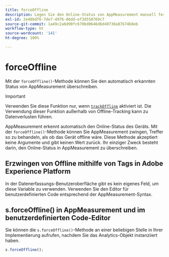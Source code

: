 ```yaml
---
title: forceOffline
description: Legen Sie den Online-Status von AppMeasurement manuell fest.
exl-id: 2e48bdf6-7de7-4976-86dd-ef3d558769c7
source-git-commit: 1a49c2a6d90fc670bd0646d6d40738a87b74b8eb
workflow-type: ht
source-wordcount: '141'
ht-degree: 100%

---
```


# forceOffline

Mit der `forceOffline()`-Methode können Sie den automatisch erkannten Status von AppMeasurement überschreiben.

>[!IMPORTANT]
>
>Verwenden Sie diese Funktion nur, wenn [`trackOffline`](../config-vars/trackoffline.md) aktiviert ist. Die Verwendung dieser Funktion außerhalb von Offline-Tracking kann zu Datenverlusten führen.

AppMeasurement erkennt automatisch den Online-Status des Geräts. Mit der `forceOffline()`-Methode können Sie AppMeasurement zwingen, Treffer so zu behandeln, als ob das Gerät offline wäre. Diese Methode akzeptiert keine Argumente und gibt keinen Wert zurück. Ihr einziger Zweck besteht darin, den Online-Status in AppMeasurement zu überschreiben.

## Erzwingen von Offline mithilfe von Tags in Adobe Experience Platform

In der Datenerfassungs-Benutzeroberfläche gibt es kein eigenes Feld, um diese Variable zu verwenden. Verwenden Sie den Editor für benutzerdefinierten Code entsprechend der AppMeasurement-Syntax.

## s.forceOffline() in AppMeasurement und im benutzerdefinierten Code-Editor

Sie können die `s.forceOffline()`-Methode an einer beliebigen Stelle in Ihrer Implementierung aufrufen, nachdem Sie das Analytics-Objekt instanziiert haben.

```js
s.forceOffline();
```
